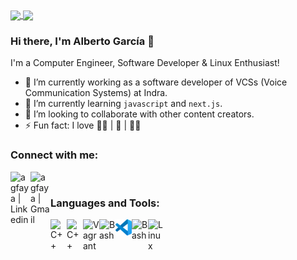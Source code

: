 [twitter]: https://www.twitter.com/agfaya_
[github]: https://www.github.com/agfaya
[instagram]: https://www.instagram.com/agfaya_
[gmail]: mailto:albertodelafaya@gmail.com
[linkedin]: https://www.linkedin.com/in/agfaya/

<a href="https://github.com/agfaya/github-readme-stats">
  <img height=200 align="center" src="https://github-readme-stats.vercel.app/api?username=agfaya&hide=contribs" />
</a>
<a href="https://github.com/agfaya/convoychat">
  <img height=200 align="center" src="https://github-readme-stats.vercel.app/api/top-langs?username=agfaya&layout=compact&langs_count=8&card_width=320" />
</a>

### Hi there, I'm Alberto García 👋

I'm a Computer Engineer, Software Developer & Linux Enthusiast!
- 🔭 I’m currently working as a software developer of VCSs (Voice Communication Systems) at Indra.
- 🌱 I’m currently learning `javascript` and `next.js`.
- 👯 I’m looking to collaborate with other content creators.
- ⚡ Fun fact: I love 🏋🏻 | 🐶 | 👨‍💻

### Connect with me:

[<img align="left" alt="agfaya | Linkedin" width="32px" src="https://icon.icepanel.io/Technology/svg/LinkedIn.svg" />][linkedin]
<!--
[<img align="left" alt="agfaya | Twitter" width="24px" src="https://pics.freeicons.io/uploads/icons/png/3848290321556105338-512.png" />][twitter]
[<img align="left" alt="agfaya | Github" width="24px" src="https://pics.freeicons.io/uploads/icons/png/10412341841540553610-512.png" />][github]
[<img align="left" alt="agfaya | Instagram" width="24px" src="https://pics.freeicons.io/uploads/icons/png/2504645431599781003-512.png" />][instagram]
-->
[<img align="left" alt="agfaya | Gmail" width="32px" src="https://pics.freeicons.io/uploads/icons/png/11377518691557997002-512.png" />][gmail]

<br />

### Languages and Tools:

[<img align="left" alt="C++" width="26px" src="https://cdn-icons-png.flaticon.com/512/6132/6132222.png" />](https://www.google.com/search?&q=C++)
[<img align="left" alt="C++" width="26px" src="https://icon.icepanel.io/Technology/svg/Qt-Framework.svg" />](https://www.google.com/search?&q=QT+framework)
[<img align="left" alt="Vagrant" width="26px" src="https://icon.icepanel.io/Technology/svg/HashiCorp-Vagrant.svg" />](https://www.google.com/search?&q=Vagrant)
[<img align="left" alt="Bash" width="26px" src="https://icon.icepanel.io/Technology/svg/Apache-Subversion.svg" />](https://www.google.com/search?&q=Subversion)
[<img align="left" alt="Visual Studio Code" width="26px" src="https://raw.githubusercontent.com/github/explore/80688e429a7d4ef2fca1e82350fe8e3517d3494d/topics/visual-studio-code/visual-studio-code.png" />](https://www.google.com/search?&q=Visual+Studio+Code)
[<img align="left" alt="Bash" width="26px" src="https://raw.githubusercontent.com/odb/official-bash-logo/master/assets/Logos/Icons/SVG/128x128.svg" />](https://www.google.com/search?&q=Bash+scripting)
[<img align="left" alt="Linux" width="26px" src="https://icon.icepanel.io/Technology/png-shadow-512/Linux.png" />](https://www.google.com/search?&q=Linux)
<!--
[<img align="left" alt="Python" width="26px" src="https://raw.githubusercontent.com/PKief/vscode-material-icon-theme/master/icons/python.svg" />](https://www.google.com/search?&q=Python)
[<img align="left" alt="Git" width="26px" src="https://raw.githubusercontent.com/github/explore/80688e429a7d4ef2fca1e82350fe8e3517d3494d/topics/git/git.png" />](https://www.google.com/search?&q=Git)
[<img align="left" alt="GitHub" width="26px" src="https://raw.githubusercontent.com/github/explore/78df643247d429f6cc873026c0622819ad797942/topics/github/github.png" />](https://www.google.com/search?&q=Github)
[<img align="left" alt="Terminal" width="26px" src="https://raw.githubusercontent.com/github/explore/80688e429a7d4ef2fca1e82350fe8e3517d3494d/topics/terminal/terminal.png" />](https://www.google.com/search?&q=command+line+interface)
[<img align="left" alt="Windows" width="26px" src="https://image.flaticon.com/icons/svg/882/882702.svg" />](https://www.google.com/search?&q=Windows)
-->

<!--
**agfaya/agfaya** is a ✨ _special_ ✨ repository because its `README.md` (this file) appears on your GitHub profile.

Here are some ideas to get you started:

- 🔭 I’m currently working on ...
- 🌱 I’m currently learning ...
- 👯 I’m looking to collaborate on ...
- 🤔 I’m looking for help with ...
- 💬 Ask me about ...
- 📫 How to reach me: ...
- 😄 Pronouns: ...
- ⚡ Fun fact: ...
-->
